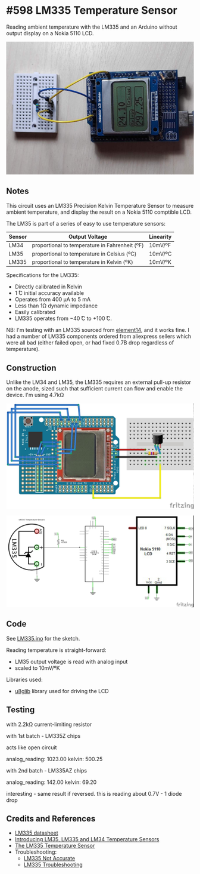 # #598 LM335 Temperature Sensor

Reading ambient temperature with the LM335 and an Arduino without output display on a Nokia 5110 LCD.

![Build](./assets/LM335_build.jpg?raw=true)

## Notes

This circuit uses an LM335 Precision Kelvin Temperature Sensor to measure ambient temperature,
and display the result on a Nokia 5110 comptible LCD.

The LM35 is part of a series of easy to use temperature sensors:

| Sensor | Output Voltage                                 | Linearity |
|--------|------------------------------------------------|-----------|
| LM34   | proportional to temperature in Fahrenheit (ºF) | 10mV/ºF   |
| LM35   | proportional to temperature in Celsius (ºC)    | 10mV/ºC   |
| LM335  | proportional to temperature in Kelvin (ºK)     | 10mV/ºK   |

Specifications for the LM335:

* Directly calibrated in  ̊Kelvin
* 1 ̊C initial accuracy available
* Operates from 400 μA to 5 mA
* Less than 1Ω dynamic impedance
* Easily calibrated
* LM335 operates from −40 ̊C to +100 ̊C.


NB: I'm testing with an LM335 sourced from [element14](https://sg.element14.com/),
and it works fine. I had a number of LM335 components ordered from aliexpress sellers which were all bad (either failed open, or had fixed 0.7B drop regardless of temperature).

## Construction

Unlike the LM34 and LM35, the LM335 requires an external pull-up resistor on the anode, sized such that sufficient current can flow and enable the device. I'm using 4.7kΩ

![Breadboard](./assets/LM335_bb.jpg?raw=true)

![Schematic](./assets/LM335_schematic.jpg?raw=true)

## Code

See [LM335.ino](./LM335.ino) for the sketch.

Reading temperature is straight-forward:

* LM35 output voltage is read with analog input
* scaled to 10mV/ºK

Libraries used:

* [u8glib](https://github.com/olikraus/U8glib_Arduino) library used for driving the LCD

## Testing

with 2.2kΩ current-limiting resistor

with 1st batch - LM335Z chips

acts like open circuit

analog_reading: 1023.00
kelvin: 500.25


with 2nd batch - LM335AZ chips

analog_reading: 142.00
kelvin: 69.20

interesting - same result if reversed. this is reading about 0.7V - 1 diode drop



## Credits and References

* [LM335 datasheet](https://www.st.com/resource/en/datasheet/lm335.pdf)
* [Introducing LM35, LM335 and LM34 Temperature Sensors](https://randomnerdtutorials.com/arduino-lm35-lm335-lm34-temperature-sensor/)
* [The LM335 Temperature Sensor](http://web.mit.edu/rec/www/workshop/lm335.html)
* Troubleshooting:
  * [LM335 Not Accurate](https://forum.arduino.cc/t/lm335-not-accurate/68029/3)
  * [LM335 Troubleshooting](https://eddiesoft.id.au/LM335%20Troubleshooting.html)

